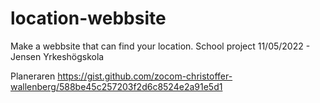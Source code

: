 # location-webbsite
Make a webbsite that can find your location. School project 11/05/2022 - Jensen Yrkeshögskola

Planeraren
https://gist.github.com/zocom-christoffer-wallenberg/588be45c257203f2d6c8524e2a91e5d1
